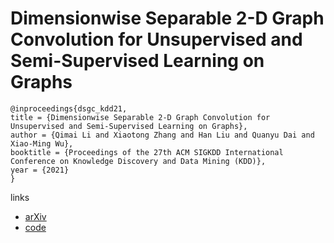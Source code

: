 # Dimensionwise Separable 2-D Graph Convolution for Unsupervised and Semi-Supervised Learning on Graphs

```
@inproceedings{dsgc_kdd21,
title = {Dimensionwise Separable 2-D Graph Convolution for Unsupervised and Semi-Supervised Learning on Graphs},
author = {Qimai Li and Xiaotong Zhang and Han Liu and Quanyu Dai and Xiao-Ming Wu},
booktitle = {Proceedings of the 27th ACM SIGKDD International Conference on Knowledge Discovery and Data Mining (KDD)},
year = {2021}
}
```

links
- [arXiv](https://arxiv.org/abs/1909.12038)
- [code](https://github.com/liqimai/DSGC)
